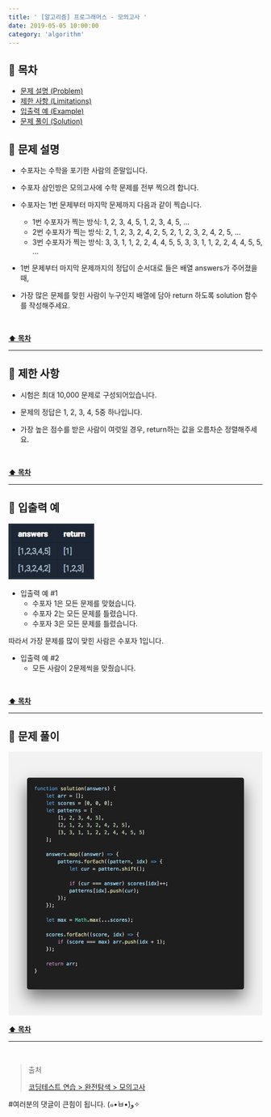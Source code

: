 ```yaml
---
title: ' [알고리즘] 프로그래머스 - 모의고사 '
date: 2019-05-05 10:00:00
category: 'algorithm'
---
```


## **💎 목차**
  * [문제 설명 (Problem)](#-문제-설명)
  * [제한 사항 (Limitations)](#-제한-사항)
  * [입출력 예 (Example)](#-입출력-예)
  * [문제 풀이 (Solution)](#-문제-풀이)

## **📕 문제 설명**

- 수포자는 수학을 포기한 사람의 준말입니다. 

- 수포자 삼인방은 모의고사에 수학 문제를 전부 찍으려 합니다. 

- 수포자는 1번 문제부터 마지막 문제까지 다음과 같이 찍습니다.
    - 1번 수포자가 찍는 방식: 1, 2, 3, 4, 5, 1, 2, 3, 4, 5, ...
    - 2번 수포자가 찍는 방식: 2, 1, 2, 3, 2, 4, 2, 5, 2, 1, 2, 3, 2, 4, 2, 5, ...
    - 3번 수포자가 찍는 방식: 3, 3, 1, 1, 2, 2, 4, 4, 5, 5, 3, 3, 1, 1, 2, 2, 4, 4, 5, 5, ...

- 1번 문제부터 마지막 문제까지의 정답이 순서대로 들은 배열 answers가 주어졌을 때, 

- 가장 많은 문제를 맞힌 사람이 누구인지 배열에 담아 return 하도록 solution 함수를 작성해주세요.

<br />

**[⬆ 목차](#-목차)**

---

## **🔖 제한 사항**

- 시험은 최대 10,000 문제로 구성되어있습니다.

- 문제의 정답은 1, 2, 3, 4, 5중 하나입니다.

- 가장 높은 점수를 받은 사람이 여럿일 경우, return하는 값을 오름차순 정렬해주세요.

<br />

**[⬆ 목차](#-목차)**

---

## **📙 입출력 예**

![](../../../../../assets/algorithm/programmers/full-search/programmers.full.search.1.example.png)
<br />

- 입출력 예 #1
    - 수포자 1은 모든 문제를 맞혔습니다.
    - 수포자 2는 모든 문제를 틀렸습니다.
    - 수포자 3은 모든 문제를 틀렸습니다.

따라서 가장 문제를 많이 맞힌 사람은 수포자 1입니다.

- 입출력 예 #2
    - 모든 사람이 2문제씩을 맞췄습니다.

<br />

**[⬆ 목차](#-목차)**

---

## **📘 문제 풀이**

![](../../../../../assets/algorithm/programmers/full-search/programmers.full.search.1.solution.png)
<br />

**[⬆ 목차](#-목차)**

---

<br />

> 출처
>
> <a href="https://programmers.co.kr/learn/courses/30/lessons/42840" target="_blank">코딩테스트 연습 > 완전탐색 > 모의고사</a>

#여러분의 댓글이 큰힘이 됩니다. (๑•̀ㅂ•́)و✧
